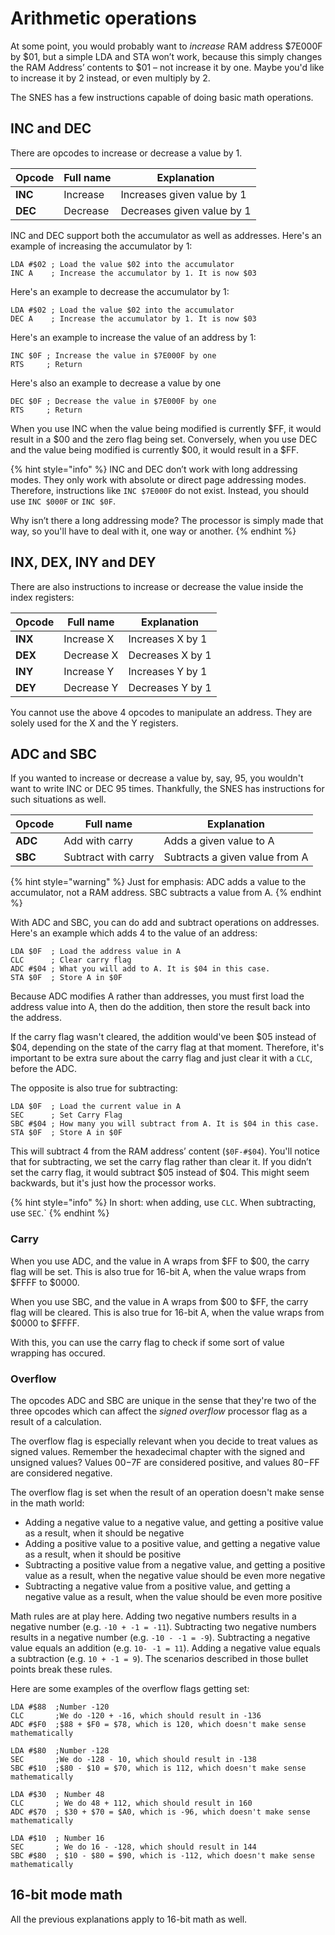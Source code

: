 # Arithmetic operations

At some point, you would probably want to *increase* RAM address $7E000F by $01, but a simple LDA and STA won’t work, because this simply changes the RAM Address’ contents to $01 – not increase it by one. Maybe you'd like to increase it by 2 instead, or even multiply by 2.

The SNES has a few instructions capable of doing basic math operations.

## INC and DEC
There are opcodes to increase or decrease a value by 1.

|Opcode|Full name|Explanation|
|-|-|-|
|**INC**|Increase|Increases given value by 1|
|**DEC**|Decrease|Decreases given value by 1|

INC and DEC support both the accumulator as well as addresses. Here's an example of increasing the accumulator by 1:
```
LDA #$02 ; Load the value $02 into the accumulator
INC A    ; Increase the accumulator by 1. It is now $03
```
Here's an example to decrease the accumulator by 1:
```
LDA #$02 ; Load the value $02 into the accumulator
DEC A    ; Increase the accumulator by 1. It is now $03
```

Here's an example to increase the value of an address by 1:
```
INC $0F	; Increase the value in $7E000F by one
RTS		; Return
```
Here's also an example to decrease a value by one
```
DEC $0F	; Decrease the value in $7E000F by one
RTS		; Return
```

When you use INC when the value being modified is currently $FF, it would result in a $00 and the zero flag being set. Conversely, when you use DEC and the value being modified is currently $00, it would result in a $FF.

{% hint style="info" %}
INC and DEC don’t work with long addressing modes. They only work with absolute or direct page addressing modes.  Therefore, instructions like `INC $7E000F` do not exist. Instead, you should use `INC $000F` or `INC $0F`.

Why isn’t there a long addressing mode? The processor is simply made that way, so you'll have to deal with it, one way or another.
{% endhint %}

## INX, DEX, INY and DEY
There are also instructions to increase or decrease the value inside the index registers:

|Opcode|Full name|Explanation|
|-|-|-|
|**INX**|Increase X|Increases X by 1|
|**DEX**|Decrease X|Decreases X by 1|
|**INY**|Increase Y|Increases Y by 1|
|**DEY**|Decrease Y|Decreases Y by 1|

You cannot use the above 4 opcodes to manipulate an address. They are solely used for the X and the Y registers.

## ADC and SBC
If you wanted to increase or decrease a value by, say, 95, you wouldn't want to write INC or DEC 95 times. Thankfully, the SNES has instructions for such situations as well.

|Opcode|Full name|Explanation|
|-|-|-|
|**ADC**|Add with carry|Adds a given value to A|
|**SBC**|Subtract with carry|Subtracts a given value from A|

{% hint style="warning" %}
Just for emphasis: ADC adds a value to the accumulator, not a RAM address. SBC subtracts a value from A.
{% endhint %}

With ADC and SBC, you can do add and subtract operations on addresses. Here's an example which adds 4 to the value of an address:
```
LDA $0F  ; Load the address value in A
CLC      ; Clear carry flag
ADC #$04 ; What you will add to A. It is $04 in this case.
STA $0F  ; Store A in $0F
```
Because ADC modifies A rather than addresses, you must first load the address value into A, then do the addition, then store the result back into the address. 

If the carry flag wasn't cleared, the addition would've been $05 instead of $04, depending on the state of the carry flag at that moment. Therefore, it's important to be extra sure about the carry flag and just clear it with a `CLC`, before the ADC.

The opposite is also true for subtracting:

```
LDA $0F  ; Load the current value in A
SEC      ; Set Carry Flag
SBC #$04 ; How many you will subtract from A. It is $04 in this case.
STA $0F  ; Store A in $0F
```
This will subtract 4 from the RAM address’ content (`$0F-#$04`). You'll notice that for subtracting, we set the carry flag rather than clear it. If you didn’t set the carry flag, it would subtract $05 instead of $04. This might seem backwards, but it's just how the processor works.

{% hint style="info" %}
In short: when adding, use `CLC`. When subtracting, use `SEC`.`
{% endhint %}

### Carry
When you use ADC, and the value in A wraps from $FF to $00, the carry flag will be set. This is also true for 16-bit A, when the value wraps from $FFFF to $0000.

When you use SBC, and the value in A wraps from $00 to $FF, the carry flag will be cleared. This is also true for 16-bit A, when the value wraps from $0000 to $FFFF.

With this, you can use the carry flag to check if some sort of value wrapping has occured.

### Overflow
The opcodes ADC and SBC are unique in the sense that they're two of the three opcodes which can affect the *signed overflow* processor flag as a result of a calculation.

The overflow flag is especially relevant when you decide to treat values as signed values. Remember the hexadecimal chapter with the signed and unsigned values? Values $00-$7F are considered positive, and values $80-$FF are considered negative. 

The overflow flag is set when the result of an operation doesn't make sense in the math world:
* Adding a negative value to a negative value, and getting a positive value as a result, when it should be negative
* Adding a positive value to a positive value, and getting a negative value as a result, when it should be positive
* Subtracting a positive value from a negative value, and getting a positive value as a result, when the negative value should be even more negative
* Subtracting a negative value from a positive value, and getting a negative value as a result, when the value should be even more positive

Math rules are at play here. Adding two negative numbers results in a negative number (e.g. `-10 + -1 = -11`). Subtracting two negative numbers results in a negative number (e.g. `-10 - -1 = -9`). Subtracting a negative value equals an addition (e.g. `10- -1 = 11`). Adding a negative value equals a subtraction (e.g. `10 + -1 = 9`). The scenarios described in those bullet points break these rules. 

Here are some examples of the overflow flags getting set:
```
LDA #$88  ;Number -120
CLC	      ;We do -120 + -16, which should result in -136
ADC #$F0  ;$88 + $F0 = $78, which is 120, which doesn't make sense mathematically
```

```
LDA #$80  ;Number -128
SEC       ;We do -128 - 10, which should result in -138
SBC #$10  ;$80 - $10 = $70, which is 112, which doesn't make sense mathematically
```

```
LDA #$30  ; Number 48
CLC       ; We do 48 + 112, which should result in 160
ADC #$70  ;	$30 + $70 = $A0, which is -96, which doesn't make sense mathematically
```

```
LDA #$10  ; Number 16
SEC       ; We do 16 - -128, which should result in 144
SBC #$80  ; $10 - $80 = $90, which is -112, which doesn't make sense mathematically
```

## 16-bit mode math
All the previous explanations apply to 16-bit math as well.